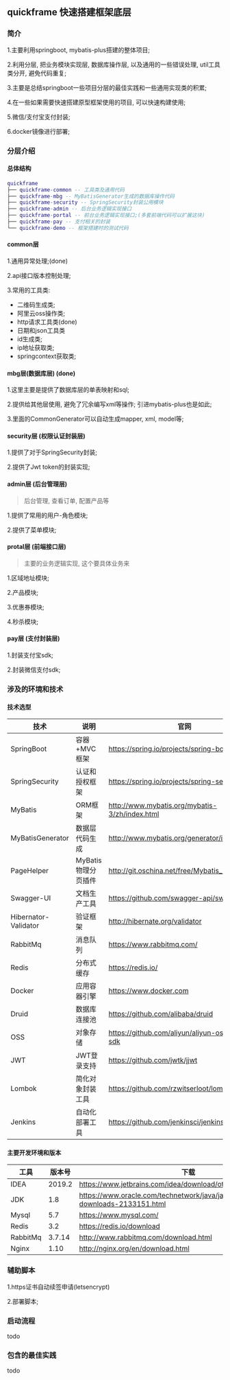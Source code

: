 ## quickframe 快速搭建框架底层

### 简介
1.主要利用springboot, mybatis-plus搭建的整体项目;

2.利用分层, 把业务模块实现层, 数据库操作层, 以及通用的一些错误处理, util工具类分开, 避免代码重复;

3.主要是总结springboot一些项目分层的最佳实践和一些通用实现类的积累;

4.在一些如果需要快速搭建原型框架使用的项目, 可以快速构建使用;

5.微信/支付宝支付封装;

6.docker镜像进行部署;

### 分层介绍

#### 总体结构

``` lua
quickframe
├── quickframe-common -- 工具类及通用代码
├── quickframe-mbg -- MyBatisGenerator生成的数据库操作代码
├── quickframe-security -- SpringSecurity封装公用模块
├── quickframe-admin -- 后台业务逻辑实现接口
├── quickframe-portal -- 前台业务逻辑实现接口;(多套前端代码可以扩展这块)
├── quickframe-pay -- 支付相关的封装
└── quickframe-demo -- 框架搭建时的测试代码
```

#### common层
1.通用异常处理;(done)

2.api接口版本控制处理;

3.常用的工具类:
  * 二维码生成类;
  * 阿里云oss操作类;
  * http请求工具类(done)
  * 日期和json工具类
  * id生成类;
  * ip地址获取类;
  * springcontext获取类;

#### mbg层(数据库层) (done)
1.这里主要是提供了数据库层的单表映射和sql;

2.提供给其他层使用, 避免了冗余编写xml等操作; 引进mybatis-plus也是如此;

3.里面的CommonGenerator可以自动生成mapper, xml, model等;

#### security层 (权限认证封装层)
1.提供了对于SpringSecurity封装;

2.提供了Jwt token的封装实现;

#### admin层 (后台管理层)
> 后台管理, 查看订单, 配置产品等

1.提供了常用的用户-角色模块;

2.提供了菜单模块;

#### protal层 (前端接口层)
> 主要的业务逻辑实现, 这个要具体业务来

1.区域地址模块;

2.产品模块;

3.优惠券模块;

4.秒杀模块;

#### pay层 (支付封装层)
1.封装支付宝sdk;

2.封装微信支付sdk;

### 涉及的环境和技术

#### 技术选型
| 技术                 |    说明              | 官网                                                 |
| -------------------- |-------------------- | ---------------------------------------------------- |
| SpringBoot           |   容器+MVC框架        | https://spring.io/projects/spring-boot               |
| SpringSecurity       |   认证和授权框架      | https://spring.io/projects/spring-security           |
| MyBatis              |   ORM框架             | http://www.mybatis.org/mybatis-3/zh/index.html       |
| MyBatisGenerator     |   数据层代码生成      | http://www.mybatis.org/generator/index.html          |
| PageHelper           |   MyBatis物理分页插件 | http://git.oschina.net/free/Mybatis_PageHelper       |
| Swagger-UI           |   文档生产工具        | https://github.com/swagger-api/swagger-ui            |
| Hibernator-Validator |   验证框架            | http://hibernate.org/validator                       |
| RabbitMq             |   消息队列            | https://www.rabbitmq.com/                            |
| Redis                |   分布式缓存          | https://redis.io/                                    |
| Docker               |   应用容器引擎        | https://www.docker.com                               |
| Druid                |   数据库连接池         | https://github.com/alibaba/druid                     |
| OSS                  |   对象存储            | https://github.com/aliyun/aliyun-oss-java-sdk        |
| JWT                  |  JWT登录支持         | https://github.com/jwtk/jjwt                         |
| Lombok               |  简化对象封装工具    | https://github.com/rzwitserloot/lombok               |
| Jenkins              |  自动化部署工具      | https://github.com/jenkinsci/jenkins                 |

#### 主要开发环境和版本

| 工具          | 版本号 | 下载                                                         |
| ------------- | ------ | ------------------------------------------------------------ |
| IDEA          | 2019.2    | https://www.jetbrains.com/idea/download/other.html       |
| JDK           | 1.8    | https://www.oracle.com/technetwork/java/javase/downloads/jdk8-downloads-2133151.html |
| Mysql         | 5.7    | https://www.mysql.com/                                       |
| Redis         | 3.2    | https://redis.io/download                                    |
| RabbitMq      | 3.7.14 | http://www.rabbitmq.com/download.html                        |
| Nginx         | 1.10   | http://nginx.org/en/download.html                            |

### 辅助脚本

1.https证书自动续签申请(letsencrypt)

2.部署脚本;

### 启动流程

todo

### 包含的最佳实践

todo
